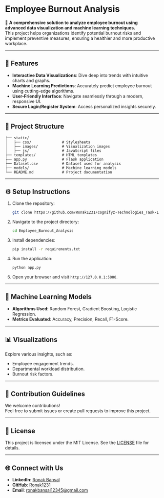 
# Employee Burnout Analysis

🚀 **A comprehensive solution to analyze employee burnout using advanced data visualization and machine learning techniques.**  
This project helps organizations identify potential burnout risks and implement preventive measures, ensuring a healthier and more productive workplace.

---

## 🌟 Features

- **Interactive Data Visualizations**: Dive deep into trends with intuitive charts and graphs.
- **Machine Learning Predictions**: Accurately predict employee burnout using cutting-edge algorithms.
- **User-Friendly Interface**: Navigate seamlessly through a modern, responsive UI.
- **Secure Login/Register System**: Access personalized insights securely.

---

## 📁 Project Structure

```plaintext
├── static/
│   ├── css/              # Stylesheets
│   ├── images/           # Visualization images
│   ├── js/               # JavaScript files
├── templates/            # HTML templates
├── app.py                # Flask application
├── Dataset.csv           # Dataset used for analysis
├── models/               # Machine learning models
└── README.md             # Project documentation
```

---

## ⚙️ Setup Instructions

1. Clone the repository:
   ```bash
   git clone https://github.com/Ronak1231/cognifyz-Technologies_Task-1.git
   ```
2. Navigate to the project directory:
   ```bash
   cd Employee_Burnout_Analysis
   ```
3. Install dependencies:
   ```bash
   pip install -r requirements.txt
   ```
4. Run the application:
   ```bash
   python app.py
   ```
5. Open your browser and visit `http://127.0.0.1:5000`.

---

## 🧠 Machine Learning Models

- **Algorithms Used**: Random Forest, Gradient Boosting, Logistic Regression.
- **Metrics Evaluated**: Accuracy, Precision, Recall, F1-Score.

---

## 📊 Visualizations

Explore various insights, such as:
- Employee engagement trends.
- Departmental workload distribution.
- Burnout risk factors.

---

## 🤝 Contribution Guidelines

We welcome contributions!  
Feel free to submit issues or create pull requests to improve this project.

---

## 📄 License

This project is licensed under the MIT License. See the [LICENSE](LICENSE) file for details.

---

## 🌐 Connect with Us

- **LinkedIn**: [Ronak Bansal](https://www.linkedin.com/in/ronak-bansal-715605253/)
- **GitHub**: [Ronak1231](https://github.com/Ronak1231)
- **Email**: [ronakbansal12345@gmail.com](mailto:ronakbansal12345@gmail.com)
